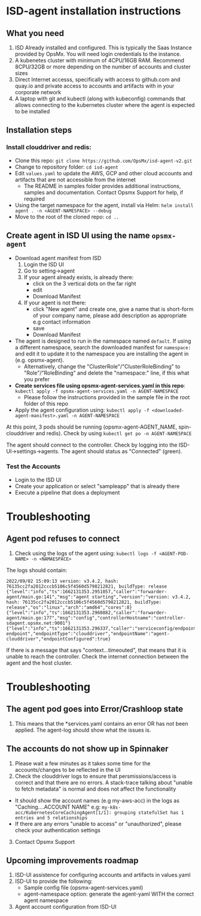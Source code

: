 # ISD-agent installation instructions

## What you need
1. ISD Already installed and configured. This is typically the Saas Instance provided by OpsMx. You will need login credentials to the instance.
2. A kubenetes cluster with minimum of 4CPU/16GB RAM. Recommend 8CPU/32GB or more depending on the number of accounts and cluster sizes
3. Direct Internet accesss, specifically with access to github.com and quay.io and private access to accounts and artifacts with in your corporate network
4. A laptop with git and kubectl (along with kubeconfig) commands that allows connecting to the kubernetes cluster where the agent is expected to be installed

## Installation steps
### Install clouddriver and redis: 
- Clone this repo: `git clone https://github.com/OpsMx/isd-agent-v2.git`
- Change to repository folder: `cd isd-agent` 
- Edit `values.yaml` to update the AWS, GCP and other cloud accounts and artifacts that are not accessible from the internet
  - The README in samples folder provides additional instructions, samples and documentation. Contact Opsmx Support for help, if required
- Using the target namespace for the agent, install via Helm: `helm install agent . -n <AGENT-NAMESPACE> --debug`
- Move to the root of the cloned repo: `cd ..` 
## Create agent in ISD UI using the name `opsmx-agent`
- Download agent manifest from ISD
  1. Login the ISD UI
  2. Go to setting->agent
  3. If your agent already exists, is already there:
      - click on the 3 vertical dots on the far right
      - edit
      - Download Manifest
  4. If your agent is not there:
      - click "New agent" and create one, give a name that is short-form of your company name, please add description as appropriate e.g contact information
      - save
      - Download Manifest
- The agent is designed to run in the namespace named `default`. If using a different namespace, search the downloaded manifest for `namespace:` and edit it to update it to the namespace you are installing the agent in (e.g. opsmx-agent).
  - Alternatively, change the "ClusterRole"/"ClusterRoleBinding" to "Role"/"RoleBinding" and delete the "namespace:" line, if this what you prefer
- **Create services file using opsmx-agent-services.yaml in this repo**: `kubectl apply -f opsmx-agent-services.yaml -n AGENT-NAMESPACE`
   - Please follow the instructions provided in the sample file in the root folder of this repo
- Apply the agent configuration using: `kubectl apply -f <downloaded-agent-manifest>.yaml -n AGENT-NAMESPACE`

At this point, 3 pods should be running (opsmx-agent-AGENT_NAME, spin-clouddriver and redis). Check by using 
`kubectl get po -n AGENT-NAMESPACE`
  
The agent should connect to the controller. Check by logging into the ISD-UI->settings->agents. The agent should status as "Connected" (green).
  
### Test the Accounts
- Login to the ISD UI
- Create your application or select "sampleapp" that is already there
- Execute a pipeline that does a deployment

# Troubleshooting
## Agent pod refuses to connect 
1. Check using the logs of the agent using:
`kubectl logs -f <AGENT-POD-NAME> -n <NAMAESPACE>`

The logs should contain:
```
2022/09/02 15:09:13 version: v3.4.2, hash: 76135cc2fa2012cccb5106c5f4560d5798212821, buildType: release {"level":"info","ts":1662131353.2951057,"caller":"forwarder-agent/main.go:141","msg":"agent starting","version":"version: v3.4.2, hash: 76135cc2fa2012cccb5106c5f4560d5798212821, buildType: release","os":"linux","arch":"amd64","cores":8} {"level":"info","ts":1662131353.2960882,"caller":"forwarder-agent/main.go:177","msg":"config","controllerHostname":"controller-sdagent.opsmx.net:9001"} {"level":"info","ts":1662131353.296337,"caller":"serviceconfig/endpoints.go:99","msg":"adding endpoint","endpointType":"clouddriver","endpointName":"agent-clouddriver","endpointConfigured":true}
```

If there is a message that says "context...timeouted", that means that it is unable to reach the controller. Check the internet connection between the agent and the host cluster.

# Troubleshooting

## The agent pod goes into Error/Crashloop state
1. This means that the *services.yaml contains an error OR has not been applied. The agent-log should show what the issues is.

## The accounts do not show up in Spinnaker
1. Please wait a few minutes as it takes some time for the accounts/changes to be reflected in the UI
2. Check the clouddriver logs to ensure that persmissions/access is correct and that there are no errors. A stack-trace talking about "unable to fetch metadata" is normal and does not affect the functionality
  - It should show the account names (e.g my-aws-acc) in the logs as "Caching....ACCOUNT NAME" e.g: `my-k8s-acc/KubernetesCoreCachingAgent[1/1]: grouping statefulSet has 1 entries and 5 relationships` 
  - If there are any errors "unable to access" or "unauthorized", please check your authentication settings
3. Contact Opsmx Support  
  
## Upcoming improvements roadmap
1. ISD-UI assistence for configuring accounts and artifacts in values.yaml
2. ISD-UI to provide the following:
    - Sample config file (opsmx-agent-services.yaml)
    - agent-namespace option: generate the agent-yaml WITH the correct agent namespace
3. Agent account configuration from ISD-UI
